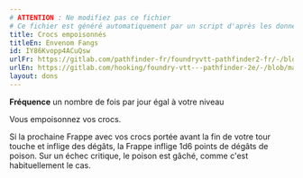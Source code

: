 ```yaml
---
# ATTENTION : Ne modifiez pas ce fichier
# Ce fichier est généré automatiquement par un script d'après les données du module Foundry VTT officiel et de sa traduction
title: Crocs empoisonnés
titleEn: Envenom Fangs
id: IY86Kvopp4ACuQsw
urlFr: https://gitlab.com/pathfinder-fr/foundryvtt-pathfinder2-fr/-/blob/master/data/feats/IY86Kvopp4ACuQsw.htm
urlEn: https://gitlab.com/hooking/foundry-vtt---pathfinder-2e/-/blob/master/packs/data/feats.db/envenom-fangs.json
layout: dons
---
```

**Fréquence** un nombre de fois par jour égal à votre niveau

Vous empoisonnez vos crocs.

Si la prochaine Frappe avec vos crocs portée avant la fin de votre tour touche et inflige des dégâts, la Frappe inflige 1d6 points de dégâts de poison. Sur un échec critique, le poison est gâché, comme c'est habituellement le cas.

